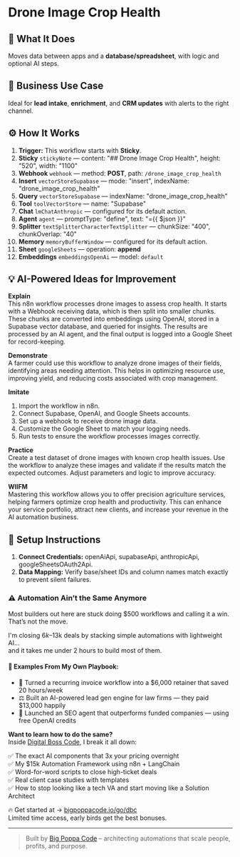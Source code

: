 # Drone Image Crop Health
  ## 🚀 What It Does
  Moves data between apps and a **database/spreadsheet**, with logic and optional AI steps.
  
  ## 💼 Business Use Case
  Ideal for **lead intake**, **enrichment**, and **CRM updates** with alerts to the right channel.
  
  ## ⚙️ How It Works
  1. **Trigger:** This workflow starts with **Sticky**.
  2. **Sticky** `stickyNote` — content: "## Drone Image Crop Health", height: "520", width: "1100"
3. **Webhook** `webhook` — method: **POST**, path: `/drone_image_crop_health`
4. **Insert** `vectorStoreSupabase` — mode: "insert", indexName: "drone_image_crop_health"
5. **Query** `vectorStoreSupabase` — indexName: "drone_image_crop_health"
6. **Tool** `toolVectorStore` — name: "Supabase"
7. **Chat** `lmChatAnthropic` — configured for its default action.
8. **Agent** `agent` — promptType: "define", text: "={{ $json }}"
9. **Splitter** `textSplitterCharacterTextSplitter` — chunkSize: "400", chunkOverlap: "40"
10. **Memory** `memoryBufferWindow` — configured for its default action.
11. **Sheet** `googleSheets` — operation: **append**
12. **Embeddings** `embeddingsOpenAi` — model: `default`
  
  ## 💡 AI-Powered Ideas for Improvement
  **Explain**  
This n8n workflow processes drone images to assess crop health. It starts with a Webhook receiving data, which is then split into smaller chunks. These chunks are converted into embeddings using OpenAI, stored in a Supabase vector database, and queried for insights. The results are processed by an AI agent, and the final output is logged into a Google Sheet for record-keeping.

**Demonstrate**  
A farmer could use this workflow to analyze drone images of their fields, identifying areas needing attention. This helps in optimizing resource use, improving yield, and reducing costs associated with crop management.

**Imitate**  
1. Import the workflow in n8n.  
2. Connect Supabase, OpenAI, and Google Sheets accounts.  
3. Set up a webhook to receive drone image data.  
4. Customize the Google Sheet to match your logging needs.  
5. Run tests to ensure the workflow processes images correctly.

**Practice**  
Create a test dataset of drone images with known crop health issues. Use the workflow to analyze these images and validate if the results match the expected outcomes. Adjust parameters and logic to improve accuracy.

**WIIFM**  
Mastering this workflow allows you to offer precision agriculture services, helping farmers optimize crop health and productivity. This can enhance your service portfolio, attract new clients, and increase your revenue in the AI automation business.
  
  ## 🔧 Setup Instructions
  1. **Connect Credentials:** openAiApi, supabaseApi, anthropicApi, googleSheetsOAuth2Api.
2. **Data Mapping:** Verify base/sheet IDs and column names match exactly to prevent silent failures.
  
### ⚠️ Automation Ain’t the Same Anymore

Most builders out here are stuck doing $500 workflows and calling it a win.  
That’s not the move.  

I'm closing $6k–$13k deals by stacking simple automations with lightweight AI...  
and it takes me under 2 hours to build most of them.

#### 🧠 Examples From My Own Playbook:
- 🔁 Turned a recurring invoice workflow into a $6,000 retainer that saved 20 hours/week  
- ⚖️ Built an AI-powered lead gen engine for law firms — they paid $13,000 happily  
- 🚀 Launched an SEO agent that outperforms funded companies — using free OpenAI credits  

**Want to learn how to do the same?**  
Inside [Digital Boss Code](https://bigpoppacode.io/go/dbc), I break it all down:

✅ The exact AI components that 3x your pricing overnight  
✅ My $15k Automation Framework using n8n + LangChain  
✅ Word-for-word scripts to close high-ticket deals  
✅ Real client case studies with templates  
✅ How to stop looking like a tech VA and start moving like a Solution Architect  

🔥 Get started at → [bigpoppacode.io/go/dbc](https://bigpoppacode.io/go/dbc)  
Limited time access, early birds get the best bonuses.

---
> Built by [Big Poppa Code](https://bigpoppacode.io) – architecting automations that scale people, profits, and purpose.
  